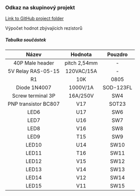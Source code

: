 
### Odkaz na skupinový projekt
[Link to GitHub project folder](http://github.com/xcadaj00/DE1_project)

Výpočet hodnot zbývajících rezistorů

##### Tabulka součástek

| **Název** | **Hodnota** | **Pouzdro** | 
| :-: | :-: | :-: |
| 40P Male header | pitch 2,54mm  | - |
| 5V Relay RAS-05-15 | 120VAC/15A | - |
| R1 | 10K | 0805 |
| Diode 1N4007 | 1000V/1A | SOD-123FL |
| Screw terminal 3P | 16A/250V | SW4 |
| PNP transistor BC807 | V17 | SOT23 |
| LED6 | U17 | SW6 |
| LED7 | U16 | SW7 |
| LED8 | V16 | SW8 |
| LED9 | T15 | SW9 |
| LED10 | U14 | SW10 |
| LED11 | T16 | SW11 |
| LED12 | V15 | SW12 |
| LED13 | V14 | SW13 |
| LED14 | V12 | SW14 |
| LED15 | V11 | SW15 |
